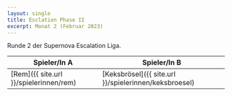 ```yaml
---
layout: single
title: Esclation Phase II
excerpt: Monat 2 (Februar 2023)
---
```


Runde 2 der Supernova Escalation Liga.

| Spieler/In A | Spieler/In B |
|-------------|------------|
| [Rem]({{ site.url }}/spielerinnen/rem) | [Keksbrösel]({{ site.url }}/spielerinnen/keksbroesel) |